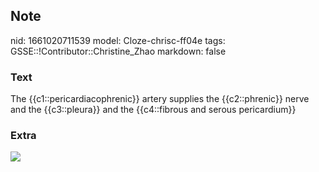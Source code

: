 ## Note
nid: 1661020711539
model: Cloze-chrisc-ff04e
tags: GSSE::!Contributor::Christine_Zhao
markdown: false

### Text
<div>
  <div>
    <div>
      <div>
        The {{c1::pericardiacophrenic}} artery supplies the
        {{c2::phrenic}} nerve and the {{c3::pleura}} and the
        {{c4::fibrous and serous pericardium}}
      </div>
    </div>
  </div>
</div>

### Extra
<img src="Screen%20Shot%202021-06-02%20at%209.52.21%20pm.png">
